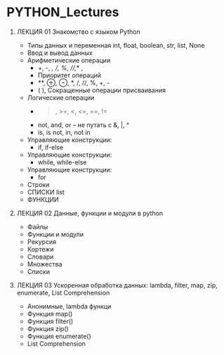 # PYTHON_Lectures
1. ЛЕКЦИЯ 01  Знакомство с языком Python
	- Типы данных и переменная int, float, boolean, str, list, None
	- Ввод и вывод данных
 	- Арифметические операции 
		- +, -, *, /, %, //,** ,
		- Приоритет операций
		- **, ⊕, ⊖, *, /, //, %, +, -
		- ( ), Сокращенные операции присваивания
	- Логические операции
		- >, >=, <, <=, ==, !=
		- not, and, or – не путать с &, |, ^
		- is, is not, in, not in
	- Управляющие конструкции:
		- if, if-else
	- Управляющие конструкции:
		- while, while-else
	- Управляющие конструкции:
		- for	
	- Строки
	- СПИСКИ list
	- ФУНКЦИИ

2. ЛЕКЦИЯ 02 Данные, функции и модули в python
	- Файлы
	- Функции и модули
	- Рекурсия
	- Кортежи
	- Словари
	- Множества
	- Списки

3. ЛЕКЦИЯ 03 Ускоренная обработка данных: lambda, filter, map, zip, enumerate, List Comprehension 
	- Анонимные, lambda функци
	- Функция map()
	- Функция filter()
	- Функция zip()
	- Функция enumerate() 
	- List Comprehension
	
